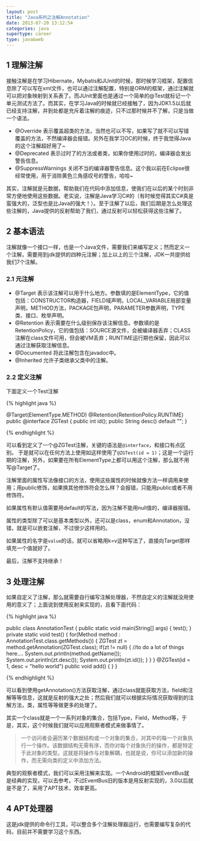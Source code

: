 ```yaml
---
layout: post
title: "Java系列之注解Annotation"
date: 2013-07-20 13:12:54
categories: java
supertype: career
type: java&web
---
```


## 1 理解注解

接触注解是在学习Hibernate，Mybatis和JUnit的时候，那时候学习框架，配置信息除了可以写在xml文件，也可以通过注解配置，特别是ORM的框架，通过注解就可以把对象映射到关系表了。而JUnit里面也是通过一个简单的@Test就标记一个单元测试方法了。而其实，在学习Java的时候就已经接触了，因为JDK1.5以后就已经支持注解，并到处都是充斥着注解的痕迹，只不过那时候并不了解，只是当做一个语法。

- @Override 表示覆盖超类的方法，当然也可以不写，如果写了就不可以写错覆盖的方法，不然编译器会报错。另外在我学习OC的时候，终于我觉得Java的这个注解超好用了~
- @Deprecated 表示过时了的方法或者类，如果你使用过时的，编译器会发出警告信息。
- @SuppressWarnings 关闭不当的编译器警告信息。这个我以前在Eclipse很经常使用，用于消除黄色三角感叹号的警告，哈哈~

其实，注解就是元数据，帮助我们在代码中添加信息，使我们在以后的某个时刻非常方便地使用这些数据。老实说，注解是Java学习C#的（有时候觉得其实C#真是蛮强大的，泛型也是比Java的强大！）。至于注解了以后，我们后期是怎么处理这些注解的，Java提供的反射帮助了我们，通过反射可以轻松获得这些注解了。

## 2 基本语法

注解就像一个接口一样，也是一个Java文件，需要我们来编写定义；然而定义一个注解，需要用到jdk提供的四种元注解；加上以上的三个注解，JDK一共提供给我们7个注解。

### 2.1 元注解

- @Target 表示该注解可以用于什么地方。参数填的是ElementType，它的值包括：CONSTRUCTOR构造器，FIELD域声明，LOCAL_VARIABLE局部变量声明，METHOD方法，PACKAGE包声明，PARAMETER参数声明，TYPE类、接口、枚举声明。
- @Retention 表示需要在什么级别保存该注解信息。参数填的是RetentionPolicy，它的值包括：SOURCE源文件，会被编译器丢弃；CLASS注解在class文件可用，但会被VM丢弃；RUNTIME运行期也保留，因此可以通过注解获取注解信息。
- @Documented 将此注解包含在javadoc中。
- @Inherited 允许子类继承父类中的注解。

### 2.2 定义注解

下面定义一个Test注解

{% highlight java %}

@Target(ElementType.METHOD)
@Retention(RetentionPolicy.RUNTIME)
public @interface ZGTest {
	public int id();
	public String desc() default "";
}

{% endhighlight %}

可以看到定义了一个@ZGTest注解，关键的语法是`@interface`，和接口有点区别。
于是就可以在任何方法上使用如这样使用了`@ZGTest(id = 1)`；这是一个运行期的注解，另外，如果要在所有ElementType上都可以用这个注解，那么就不用写@Target了。

注解里面的属性写法像接口的方法，使用这些属性的时候就像方法一样调用来使用；用public修饰，如果换其他修饰符会怎么样？会报错，只能用public或者不用修饰符。

如果属性有默认值需要用default的写法，因为注解不能用null值的，编译器报错。

属性的类型除了可以是基本类型以外，还可以是class，enum和Annotation，没错，就是可以嵌套注解，不过很少这样用的。

如果属性的名字是`value`的话，就可以省略用k=v这种写法了，直接向Target那样填充一个值就好了。

最后，注解不支持继承！

## 3 处理注解

如果自定义了注解，那么就需要自行编写注解处理器，不然自定义的注解就没用使用的意义了；上面说到使用反射来实现的，且看下面代码：

{% highlight java %}

public class AnnotationTest {
	public static void main(String[] args) {
		test();
	}
	private static void test() {
		for(Method method : AnnotationTest.class.getMethods()) {
			ZGTest zt = method.getAnnotation(ZGTest.class);
			if(zt != null) {
				//to do a lot of things here....
				System.out.println(method.getName());
				System.out.println(zt.desc());
				System.out.println(zt.id());
			}
		}
	}
	@ZGTest(id = 1, desc = "hello world")
	public void add() {
	}
}

{% endhighlight %}

可以看到使用getAnnotation()方法获取注解，通过class就能获取方法，field和注解等等信息，这就是反射的强大之处；然后我们就可以根据实际情况获取得到的注解方法，类，属性等等做更多的处理了。

其实一个class就是一个一系列对象的集合，包括Type，Field，Method等，于是，其实，这个时候我们就可以应用观察者模式来做事情了。

>一个访问者会遍历某个数据结构或一个对象的集合，对其中的每一个对象执行一个操作。该数据结构无需有序，而你对每个对象执行的操作，都是特定于此对象的类型。这就是将操作与对象解耦，也就是说，你可以添加新的操作，而无需向类的定义中添加方法。

典型的观察者模式，我们可以采用注解来实现。一个Android的框架EventBus就是经典的实现，可以去参考。不过EventBus旧的版本是用反射实现的，3.0以后就是不是了，采用了APT技术，效率更高。

## 4 APT处理器

这是jdk提供的命令行工具，可以整合多个注解处理器运行，也需要编写复杂的代码，目前并不需要学习这个东西。